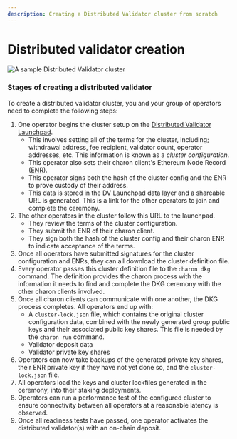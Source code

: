 ```yaml
---
description: Creating a Distributed Validator cluster from scratch
---
```


# Distributed validator creation

![A sample Distributed Validator cluster](/img/ObolCluster.png)

### Stages of creating a distributed validator

To create a distributed validator cluster, you and your group of operators need to complete the following steps:

1. One operator begins the cluster setup on the [Distributed Validator Launchpad](../dvk/02_distributed_validator_launchpad.md).
    - This involves setting all of the terms for the cluster, including; withdrawal address, fee recipient, validator count, operator addresses, etc. This information is known as a *cluster configuration*.
    - This operator also sets their charon client's Ethereum Node Record ([ENR](../int/faq/errors.mdx#enrs-keys)).
    - This operator signs both the hash of the cluster config and the ENR to prove custody of their address.
    - This data is stored in the DV Launchpad data layer and a shareable URL is generated. This is a link for the other operators to join and complete the ceremony.
2.  The other operators in the cluster follow this URL to the launchpad.
    - They review the terms of the cluster configuration.
    - They submit the ENR of their charon client.
    - They sign both the hash of the cluster config and their charon ENR to indicate acceptance of the terms.
3. Once all operators have submitted signatures for the cluster configuration and ENRs, they can all download the cluster definition file. 
4. Every operator passes this cluster definition file to the `charon dkg` command. The definition provides the charon process with the information it needs to find and complete the DKG ceremony with the other charon clients involved. 
5. Once all charon clients can communicate with one another, the DKG process completes. All operators end up with:
    - A `cluster-lock.json` file, which contains the original cluster configuration data, combined with the newly generated group public keys and their associated public key shares. This file is needed by the `charon run` command. 
    - Validator deposit data
    - Validator private key shares 
6. Operators can now take backups of the generated private key shares, their ENR private key if they have not yet done so, and the `cluster-lock.json` file. 
7. All operators load the keys and cluster lockfiles generated in the ceremony, into their staking deployments.
8. Operators can run a performance test of the configured cluster to ensure connectivity between all operators at a reasonable latency is observed.
9. Once all readiness tests have passed, one operator activates the distributed validator(s) with an on-chain deposit.
